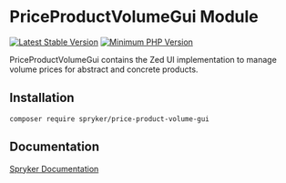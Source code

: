 # PriceProductVolumeGui Module
[![Latest Stable Version](https://poser.pugx.org/spryker/price-product-volume-gui/v/stable.svg)](https://packagist.org/packages/spryker/price-product-volume-gui)
[![Minimum PHP Version](https://img.shields.io/badge/php-%3E%3D%208.1-8892BF.svg)](https://php.net/)

PriceProductVolumeGui contains the Zed UI implementation to manage volume prices for abstract and concrete products.

## Installation

```
composer require spryker/price-product-volume-gui
```

## Documentation

[Spryker Documentation](https://docs.spryker.com)
